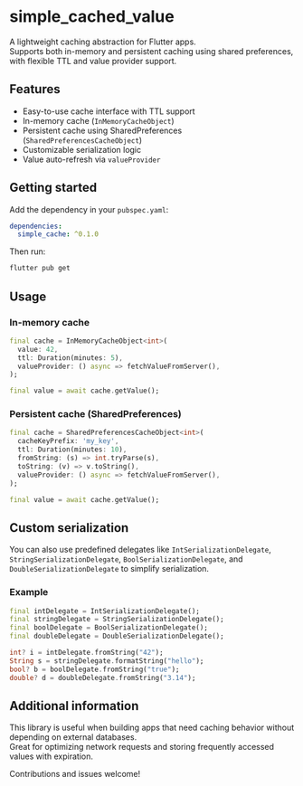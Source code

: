 # simple_cached_value

A lightweight caching abstraction for Flutter apps.  
Supports both in-memory and persistent caching using shared preferences, with flexible TTL and value provider support.

## Features

- Easy-to-use cache interface with TTL support
- In-memory cache (`InMemoryCacheObject`)
- Persistent cache using SharedPreferences (`SharedPreferencesCacheObject`)
- Customizable serialization logic
- Value auto-refresh via `valueProvider`

## Getting started

Add the dependency in your `pubspec.yaml`:

```yaml
dependencies:
  simple_cache: ^0.1.0
```

Then run:

```bash
flutter pub get
```

## Usage

### In-memory cache

```dart
final cache = InMemoryCacheObject<int>(
  value: 42,
  ttl: Duration(minutes: 5),
  valueProvider: () async => fetchValueFromServer(),
);

final value = await cache.getValue();
```

### Persistent cache (SharedPreferences)

```dart
final cache = SharedPreferencesCacheObject<int>(
  cacheKeyPrefix: 'my_key',
  ttl: Duration(minutes: 10),
  fromString: (s) => int.tryParse(s),
  toString: (v) => v.toString(),
  valueProvider: () async => fetchValueFromServer(),
);

final value = await cache.getValue();
```

## Custom serialization

You can also use predefined delegates like `IntSerializationDelegate`, `StringSerializationDelegate`, `BoolSerializationDelegate`, and `DoubleSerializationDelegate` to simplify serialization.

### Example

```dart
final intDelegate = IntSerializationDelegate();
final stringDelegate = StringSerializationDelegate();
final boolDelegate = BoolSerializationDelegate();
final doubleDelegate = DoubleSerializationDelegate();

int? i = intDelegate.fromString("42");
String s = stringDelegate.formatString("hello");
bool? b = boolDelegate.fromString("true");
double? d = doubleDelegate.fromString("3.14");
```

## Additional information

This library is useful when building apps that need caching behavior without depending on external databases.  
Great for optimizing network requests and storing frequently accessed values with expiration.

Contributions and issues welcome!
